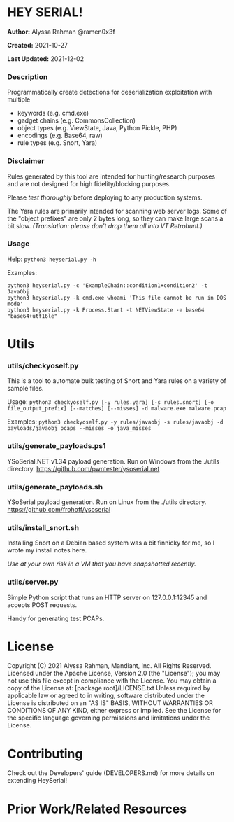 # HEY SERIAL!
**Author:**         Alyssa Rahman @ramen0x3f

**Created:**        2021-10-27

**Last Updated:**   2021-12-02

<INSERT BLOG LINK>

### Description
Programmatically create detections for deserialization exploitation with multiple

- keywords (e.g. cmd.exe)
- gadget chains (e.g. CommonsCollection)
- object types (e.g. ViewState, Java, Python Pickle, PHP)
- encodings (e.g. Base64, raw)
- rule types (e.g. Snort, Yara)

### Disclaimer
Rules generated by this tool are intended for hunting/research purposes and are not designed for high fidelity/blocking purposes.

Please *test thoroughly* before deploying to any production systems.

The Yara rules are primarily intended for scanning web server logs. Some of the "object prefixes" are only 2 bytes long, so they can make large scans a bit slow. _(Translation: please don't drop them all into VT Retrohunt.)_

### Usage
Help:
```python3 heyserial.py -h```

Examples:
```
python3 heyserial.py -c 'ExampleChain::condition1+condition2' -t JavaObj
python3 heyserial.py -k cmd.exe whoami 'This file cannot be run in DOS mode'
python3 heyserial.py -k Process.Start -t NETViewState -e base64 "base64+utf16le"
```

# Utils

### utils/checkyoself.py
This is a tool to automate bulk testing of Snort and Yara rules on a variety of sample files. 

Usage:
```python3 checkyoself.py [-y rules.yara] [-s rules.snort] [-o file_output_prefix] [--matches] [--misses] -d malware.exe malware.pcap```

Examples:
```python3 checkyoself.py -y rules/javaobj -s rules/javaobj -d payloads/javaobj pcaps --misses -o java_misses```

### utils/generate_payloads.ps1
YSoSerial.NET v1.34 payload generation. Run on Windows from the ./utils directory. https://github.com/pwntester/ysoserial.net

### utils/generate_payloads.sh
YSoSerial payload generation. Run on Linux from the ./utils directory. https://github.com/frohoff/ysoserial

### utils/install_snort.sh
Installing Snort on a Debian based system was a bit finnicky for me, so I wrote my install notes here. 

_Use at your own risk *in a VM* that *you have snapshotted recently*._

### utils/server.py
Simple Python script that runs an HTTP server on 127.0.0.1:12345 and accepts POST requests. 

Handy for generating test PCAPs. 

# License
Copyright (C) 2021 Alyssa Rahman, Mandiant, Inc. All Rights Reserved.
Licensed under the Apache License, Version 2.0 (the "License"); you may not use this file except in compliance with the License.
You may obtain a copy of the License at: [package root]/LICENSE.txt
Unless required by applicable law or agreed to in writing, software distributed under the License is distributed on an "AS IS" BASIS, WITHOUT WARRANTIES OR CONDITIONS OF ANY KIND, either express or implied.
See the License for the specific language governing permissions and limitations under the License.

# Contributing
Check out the Developers' guide (DEVELOPERS.md) for more details on extending HeySerial!

# Prior Work/Related Resources
